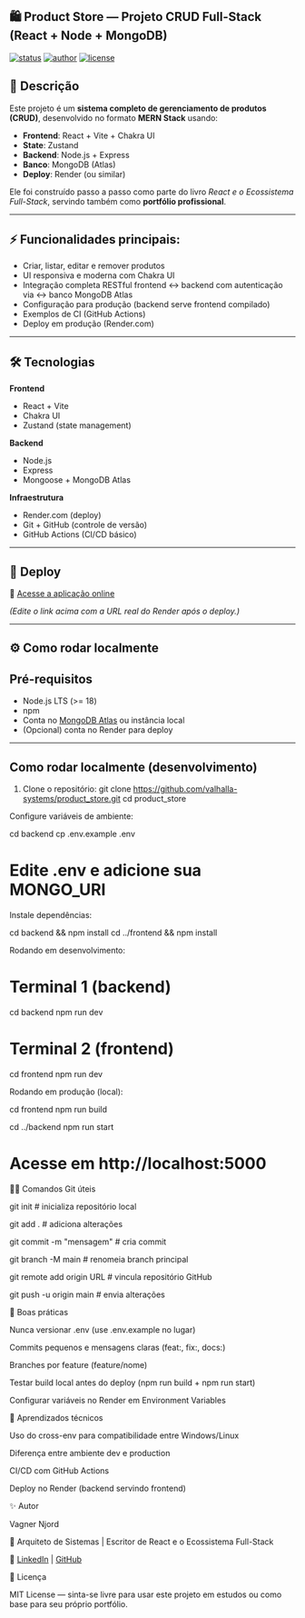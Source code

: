 ## 🛍️ Product Store — Projeto CRUD Full-Stack (React + Node + MongoDB)

[![status](https://img.shields.io/badge/status-deployed-success)]()
[![author](https://img.shields.io/badge/author-Vagner%20Njord-blue)](https://github.com/vagner-njord)
[![license](https://img.shields.io/badge/license-MIT-green)](LICENSE)

## 📖 Descrição

Este projeto é um **sistema completo de gerenciamento de produtos (CRUD)**, desenvolvido no formato **MERN Stack** usando:

- **Frontend**: React + Vite + Chakra UI
- **State**: Zustand
- **Backend**: Node.js + Express
- **Banco**: MongoDB (Atlas)
- **Deploy**: Render (ou similar)

Ele foi construído passo a passo como parte do livro _React e o Ecossistema Full-Stack_, servindo também como **portfólio profissional**.

---

## ⚡ Funcionalidades principais:

- Criar, listar, editar e remover produtos
- UI responsiva e moderna com Chakra UI
- Integração completa RESTful frontend ↔ backend com autenticação via ↔ banco MongoDB Atlas
- Configuração para produção (backend serve frontend compilado)
- Exemplos de CI (GitHub Actions)
- Deploy em produção (Render.com)

---

## 🛠️ Tecnologias

**Frontend**

- React + Vite
- Chakra UI
- Zustand (state management)

**Backend**

- Node.js
- Express
- Mongoose + MongoDB Atlas

**Infraestrutura**

- Render.com (deploy)
- Git + GitHub (controle de versão)
- GitHub Actions (CI/CD básico)

---

## 🚀 Deploy

🔗 [Acesse a aplicação online](https://product-store-r21x.onrender.com)

_(Edite o link acima com a URL real do Render após o deploy.)_

---

## ⚙️ Como rodar localmente

## Pré-requisitos

- Node.js LTS (>= 18)
- npm
- Conta no [MongoDB Atlas](https://www.mongodb.com/atlas) ou instância local
- (Opcional) conta no Render para deploy

---

## Como rodar localmente (desenvolvimento)

1. Clone o repositório:
   git clone https://github.com/valhalla-systems/product_store.git
   cd product_store

Configure variáveis de ambiente:

cd backend
cp .env.example .env

# Edite .env e adicione sua MONGO_URI

Instale dependências:

cd backend && npm install
cd ../frontend && npm install

Rodando em desenvolvimento:

# Terminal 1 (backend)

cd backend
npm run dev

# Terminal 2 (frontend)

cd frontend
npm run dev

Rodando em produção (local):

cd frontend
npm run build

cd ../backend
npm run start

# Acesse em http://localhost:5000

🧑‍💻 Comandos Git úteis

git init # inicializa repositório local

git add . # adiciona alterações

git commit -m "mensagem" # cria commit

git branch -M main # renomeia branch principal

git remote add origin URL # vincula repositório GitHub

git push -u origin main # envia alterações

📘 Boas práticas

Nunca versionar .env (use .env.example no lugar)

Commits pequenos e mensagens claras (feat:, fix:, docs:)

Branches por feature (feature/nome)

Testar build local antes do deploy (npm run build + npm run start)

Configurar variáveis no Render em Environment Variables

🔑 Aprendizados técnicos

Uso do cross-env para compatibilidade entre Windows/Linux

Diferença entre ambiente dev e production

CI/CD com GitHub Actions

Deploy no Render (backend servindo frontend)

✨ Autor

Vagner Njord

📌 Arquiteto de Sistemas | Escritor de React e o Ecossistema Full-Stack

🔗 [LinkedIn](https://www.linkedin.com/in/vagner-bsilva) | [GitHub](https://github.com/valhalla-systems)

📜 Licença

MIT License — sinta-se livre para usar este projeto em estudos ou como base para seu próprio portfólio.
